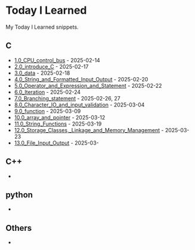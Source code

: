 # Today I Learned
My Today I Learned snippets.
## C
- [1.0_CPU_control_bus](C/1.0_CPU_control_bus.md) - 2025-02-14
- [2.0_introduce_C](C/2.0_introduce_C.md) - 2025-02-17
- [3.0_data](C/3.0_data.md) - 2025-02-18
- [4.0_String_and_Formatted_Input_Output](C/4.0_String_and_Formatted_Input_Output.md) - 2025-02-20
- [5.0_Operator_and_Expression_and_Statement](C/5.0_Operator_and_Expression_and_Statement.md) - 2025-02-22
- [6.0_Iteration](C/6.0_Iteration.md) - 2025-02-24
- [7.0_Branching_statement](C/7.0_Branching_statement.md) - 2025-02-26, 27
- [8.0_Character_IO_and_input_validation](C/8.0_Character_IO_and_input_validation.md) - 2025-03-04
- [9.0_function](C/9.0_function.md) - 2025-03-09
- [10.0_array_and_pointer](C/10.0_array_and_pointer.md) - 2025-03-12
- [11.0_String_Functions](C/11.0_String_Functions.md) - 2025-03-19
- [12.0_Storage_Classes,_Linkage_and_Memory_Management](C/12.0_Storage_Classes,_Linkage_and_Memory_Management.md) - 2025-03-23
- [13.0_File_Input_Output](C/13.0_File_Input_Output.md) - 2025-03-

## C++
- 

## python
- 

## Others
- 
